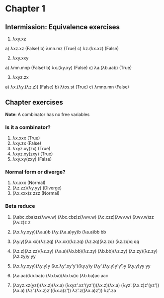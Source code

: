 # Chapter 1 #

## Intermission: Equivalence exercises

1. λxy.xz

a) λxz.xz           (False)
b) λmn.mz           (True)
c) λz.(λx.xz)       (False)

2. λxy.xxy

a) λmn.mnp          (False)
b) λx.(λy.xy)       (False)
c) λa.(λb.aab)      (True)

3. λxyz.zx

a) λx.(λy.(λz.z))   (False)
b) λtos.st          (True)
c) λmnp.mn          (False)

## Chapter exercises

**Note**: A combinator has no free variables

### Is it a combinator? ###

1. λx.xxx           (True)
2. λxy.zx           (False)
3. λxyz.xy(zx)      (True)
4. λxyz.xy(zxy)     (True)
5. λxy.xy(zxy)      (False)

### Normal form or diverge? ###

1. λx.xxx           (Normal)
2. (λz.zz)(λy.yy)   (Diverge)
3. (λx.xxx)z
    zzz             (Normal)

### Beta reduce ###

1. (λabc.cba)zz(λwv.w)
    (λbc.cbz)z(λwv.w)
    (λc.czz)(λwv.w)
    (λwv.w)zz
    (λv.z)z
    z

2. (λx.λy.xyy)(λa.a)b
    (λy.(λa.a)yy)b
    (λa.a)bb
    bb

3. (λy.y)(λx.xx)(λz.zq)
    (λx.xx)(λz.zq)
    (λz.zq)(λz.zq)
    (λz.zq)q
    qq

4. (λz.z)(λz.zz)(λz.zy)
    (λa.a)(λb.bb)(λz.zy)
    (λb.bb)(λz.zy)
    (λz.zy)(λz.zy)
    (λz.zy)y
    yy

5. (λx.λy.xyy)(λy.y)y
    (λx.λy'.xy'y')(λy.y)y
    (λy'.(λy.y)y'y')y
    (λy.y)yy
    yy

6. (λa.aa)(λb.ba)c
    (λb.ba)(λb.ba)c
    (λb.ba)ac
    aac

7.  (λxyz.xz(yz))(λx.z)(λx.a)
    (λxyz'.xz'(yz'))(λx.z)(λx.a)
    (λyz'.(λx.z)z'(yz'))(λx.a)
    (λz'.(λx.z)z'((λx.a)z'))
    λz'.z((λx.a)z'))
    λz'.za